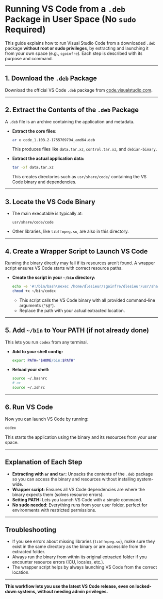 # Running VS Code from a `.deb` Package in User Space (No `sudo` Required)

This guide explains how to run Visual Studio Code from a downloaded `.deb` package **without root or sudo privileges**, by extracting and launching it from your own space (e.g., `sgoinfre`). Each step is described with its purpose and command.

---

## 1. **Download the `.deb` Package**

Download the official VS Code `.deb` package from [code.visualstudio.com](https://code.visualstudio.com/).

---

## 2. **Extract the Contents of the `.deb` Package**

A `.deb` file is an archive containing the application and metadata.

- **Extract the core files:**
  ```bash
  ar x code_1.103.2-1755709794_amd64.deb
  ```
  This produces files like `data.tar.xz`, `control.tar.xz`, and `debian-binary`.

- **Extract the actual application data:**
  ```bash
  tar -xf data.tar.xz
  ```
  This creates directories such as `usr/share/code/` containing the VS Code binary and dependencies.

---

## 3. **Locate the VS Code Binary**

- The main executable is typically at:
  ```
  usr/share/code/code
  ```
- Other libraries, like `libffmpeg.so`, are also in this directory.

---

## 4. **Create a Wrapper Script to Launch VS Code**

Running the binary directly may fail if its resources aren’t found. A wrapper script ensures VS Code starts with correct resource paths.

- **Create the script in your `~/bin` directory:**
  ```bash
  echo -e '#!/bin/bash\nexec /home/dlesieur/sgoinfre/dlesieur/usr/share/code/code "$@"' > ~/bin/codex
  chmod +x ~/bin/codex
  ```
  - This script calls the VS Code binary with all provided command-line arguments (`"$@"`).
  - Replace the path with your actual extracted location.

---

## 5. **Add `~/bin` to Your PATH (if not already done)**

This lets you run `codex` from any terminal.

- **Add to your shell config:**
  ```bash
  export PATH="$HOME/bin:$PATH"
  ```
- **Reload your shell:**
  ```bash
  source ~/.bashrc
  # or
  source ~/.zshrc
  ```

---

## 6. **Run VS Code**

Now you can launch VS Code by running:
```bash
codex
```
This starts the application using the binary and its resources from your user space.

---

## **Explanation of Each Step**

- **Extracting with `ar` and `tar`:** Unpacks the contents of the `.deb` package so you can access the binary and resources without installing system-wide.
- **Wrapper script:** Ensures all VS Code dependencies are where the binary expects them (solves resource errors).
- **Setting PATH:** Lets you launch VS Code with a simple command.
- **No sudo needed:** Everything runs from your user folder, perfect for environments with restricted permissions.

---

## **Troubleshooting**

- If you see errors about missing libraries (`libffmpeg.so`), make sure they exist in the same directory as the binary or are accessible from the extracted folder.
- Always run the binary from within its original extracted folder if you encounter resource errors (ICU, locales, etc.).
- The wrapper script helps by always launching VS Code from the correct location.

---

**This workflow lets you use the latest VS Code release, even on locked-down systems, without needing admin privileges.**